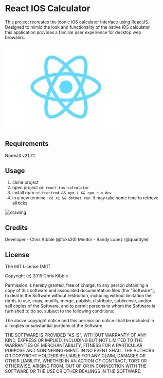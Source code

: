 # React IOS Calculator

This project recreates the iconic iOS calculator interface using ReactJS. Designed to mimic the look and functionality of the native iOS calculator, this application provides a familiar user experience for desktop web browsers. 


<img src="./src/logo.svg" alt="demo" width="400"/>


## Requirements

NodeJS v21.7.1

## Usage

1. clone project   
2. open project `cd react-ios-calculator`
3. install npm `cd frontend && npm i && npm run dev`
4. in a new terminal: `cd X1 && dotnet run`. It may take some time to retrieve all ticks

<img src="./frontend/src/readme-0.png" alt="drawing" width="780"/>


## Credits
 
Developer - Chris Kibble (@foks20)
Mentor - Randy Lopez (@quantyle)
 
## License
 
The MIT License (MIT)

Copyright (c) 2015 Chris Kibble

Permission is hereby granted, free of charge, to any person obtaining a copy of this software and associated documentation files (the "Software"), to deal in the Software without restriction, including without limitation the rights to use, copy, modify, merge, publish, distribute, sublicense, and/or sell copies of the Software, and to permit persons to whom the Software is furnished to do so, subject to the following conditions:

The above copyright notice and this permission notice shall be included in all copies or substantial portions of the Software.

THE SOFTWARE IS PROVIDED "AS IS", WITHOUT WARRANTY OF ANY KIND, EXPRESS OR IMPLIED, INCLUDING BUT NOT LIMITED TO THE WARRANTIES OF MERCHANTABILITY, FITNESS FOR A PARTICULAR PURPOSE AND NONINFRINGEMENT. IN NO EVENT SHALL THE AUTHORS OR COPYRIGHT HOLDERS BE LIABLE FOR ANY CLAIM, DAMAGES OR OTHER LIABILITY, WHETHER IN AN ACTION OF CONTRACT, TORT OR OTHERWISE, ARISING FROM, OUT OF OR IN CONNECTION WITH THE SOFTWARE OR THE USE OR OTHER DEALINGS IN THE SOFTWARE.